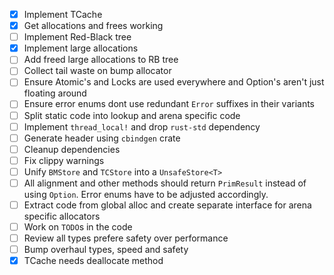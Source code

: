 - [X] Implement TCache
- [X] Get allocations and frees working
- [ ] Implement Red-Black tree
- [X] Implement large allocations
- [ ] Add freed large allocations to RB tree
- [ ] Collect tail waste on bump allocator
- [ ] Ensure Atomic's and Locks are used everywhere and Option's aren't just floating around
- [ ] Ensure error enums dont use redundant `Error` suffixes in their variants
- [ ] Split static code into lookup and arena specific code
- [ ] Implement `thread_local!` and drop `rust-std` dependency
- [ ] Generate header using `cbindgen` crate
- [ ] Cleanup dependencies
- [ ] Fix clippy warnings
- [ ] Unify `BMStore` and `TCStore` into a `UnsafeStore<T>`
- [ ] All alignment and other methods should return `PrimResult` instead of using `Option`. Error enums have to be adjusted accordingly.
- [ ] Extract code from global alloc and create separate interface for arena specific allocators
- [ ] Work on `TODO`s in the code
- [ ] Review all types prefere safety over performance
- [ ] Bump overhaul types, speed and safety
- [X] TCache needs deallocate method